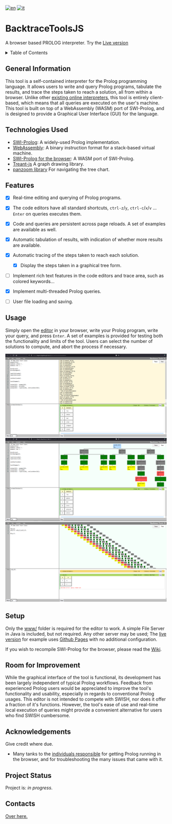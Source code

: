 [![en](https://img.shields.io/badge/lang-en-red.svg)](./README.md)
[![it](https://img.shields.io/badge/lang-it%20🇮🇹-6c9e6c.svg)](./README.it.md)



# BacktraceToolsJS

A browser based PROLOG interpreter. Try the [Live version](https://dogemcdogeface.github.io/BacktraceToolsJS/www/editor/)


<!-- TABLE OF CONTENTS -->
<details>
  <summary>Table of Contents</summary>
<ol>
    <li><a href="#general-information">General Information</a></li>
    <li><a href="#technologies-used">Technologies Used</a></li>
    <li><a href="#features">Features</a></li>
    <li><a href="#usage">Usage</a></li>
    <li><a href="#setup">Setup</a></li>
    <li><a href="#room-for-improvement">Room for Improvement</a></li>
    <li><a href="#acknowledgements">Acknowledgements</a></li>
    <li><a href="#project-status">Project Status</a></li>
    <li><a href="#contacts">Contacts</a></li>
</ol>


</details>


## General Information
This tool is a self-contained interpreter for the Prolog programming language. It allows users to write and query Prolog programs, tabulate the results, and trace the steps taken to reach a solution, all from within a browser. Unlike other [existing online interpreters](https://swish.swi-prolog.org/), this tool is entirely client-based, which means that all queries are executed on the user's machine.
This tool is built on top of a WebAssembly (WASM) port of SWI-Prolog, and is designed to provide a Graphical User Interface (GUI) for the language.


## Technologies Used
- [SWI-Prolog](https://www.swi-prolog.org/): A widely-used Prolog implementation.
- [WebAssembly](https://webassembly.org/): A binary instruction format for a stack-based virtual machine.
- [SWI-Prolog for the browser](https://swi-prolog.discourse.group/t/swi-prolog-in-the-browser-using-wasm/5650): A WASM port of SWI-Prolog.
- [Treant-js](https://fperucic.github.io/treant-js/) A graph drawing library.
- [panzoom library](https://github.com/timmywil/panzoom) For navigating the tree chart.

## Features
- [x] Real-time editing and querying of Prolog programs. 
- [X] The code editors have all standard shortcuts, `ctrl-z`/`y`, `ctrl-c`/`x`/`v` ... `Enter` on queries executes them.
- [x] Code and queries are persistent across page reloads. A set of examples are available as well.
- [x] Automatic tabulation of results, with indication of whether more results are available.
- [X] Automatic tracing of the steps taken to reach each solution.
  - [X] Display the steps taken in a graphical tree form.
- [ ] Implement rich text features in the code editors and trace area, such as colored keywords...
- [x] Implement multi-threaded Prolog queries.
- [ ] User file loading and saving.


## Usage
Simply open the [editor](https://dogemcdogeface.github.io/BacktraceToolsJS/www/editor/) in your browser, write your Prolog program, write your query, and press `Enter`. A set of examples is provided for testing both the functionality and limits of the tool. Users can select the number of solutions to compute, and abort the process if necessary.

![alt text](./Screenshots/Example1.png)
![alt text](./Screenshots/Example2.png)
![alt text](./Screenshots/ExampleTimeout.png)

## Setup
Only the [www/](https://github.com/dogeMcdogeface/BacktraceToolsJS/tree/master/www) folder is required for the editor to work. A simple File Server in Java is included, but not required. Any other server may be used; The [live version](https://dogemcdogeface.github.io/BacktraceToolsJS/www/editor/) for example uses [Github Pages](https://pages.github.com/) with no additional configuration.


If you wish to recompile SWI-Prolog for the browser, please read the [Wiki](https://swi-prolog.discourse.group/t/swi-prolog-in-the-browser-using-wasm/5650).


## Room for Improvement
While the graphical interface of the tool is functional, its development has been largely independent of typical Prolog workflows. Feedback from experienced Prolog users would be appreciated to improve the tool's functionality and usability, especially in regards to conventional Prolog usages. This editor is not intended to compete with SWISH, nor does it offer a fraction of it's functions. However, the tool's ease of use and real-time local execution of queries might provide a convenient alternative for users who find SWISH cumbersome.



## Acknowledgements
Give credit where due.
- Many tanks to the [individuals responsible](https://swi-prolog.discourse.group/t/wiki-discussion-swi-prolog-in-the-browser-using-wasm/5651) for getting Prolog running in the browser, and for troubleshooting the many issues that came with it.



## Project Status
Project is: _in progress_.


## Contacts
[Over here.](https://github.com/dogeMcdogeface)


<!-- Optional -->
<!-- ## License -->
<!-- This project is open source and available under the [... License](). -->

<!-- You don't have to include all sections - just the one's relevant to your project -->
